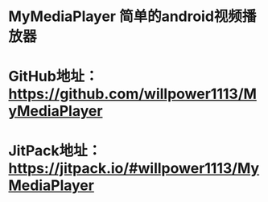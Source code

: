 # MyMediaPlayer 简单的android视频播放器
# GitHub地址：https://github.com/willpower1113/MyMediaPlayer
# JitPack地址：https://jitpack.io/#willpower1113/MyMediaPlayer
